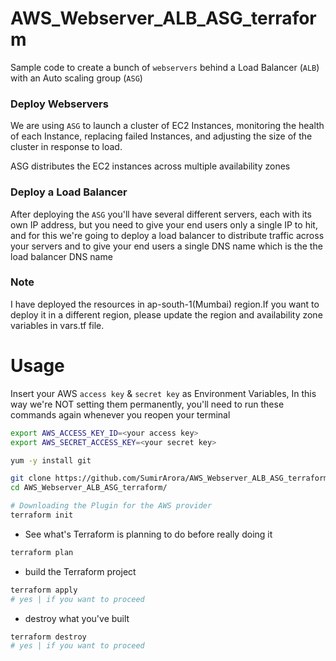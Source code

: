 # AWS_Webserver_ALB_ASG_terraform

Sample code to create a bunch of `webservers` behind a Load Balancer (`ALB`) with an Auto scaling group (`ASG`) 

### Deploy Webservers
We are using `ASG` to launch a cluster of EC2 Instances, monitoring the health of each Instance, replacing failed Instances, and adjusting the size of the cluster in response to load.

ASG distributes the EC2 instances across multiple availability zones

### Deploy a Load Balancer

After deploying the `ASG` you'll have several different servers, each with its own IP address, but you need to give your end users only a single IP to hit, and for this we're going to deploy a load balancer to distribute traffic across your servers and to give your end users a single DNS name which is the the load balancer DNS name

### Note
I have deployed the resources in ap-south-1(Mumbai) region.If you want to deploy it in a different region, please update the region and availability zone variables in vars.tf file.

# Usage

Insert your AWS `access key` & `secret key` as Environment Variables, In this way we're NOT setting them permanently, you'll need to run these commands again whenever you reopen your terminal

```bash
export AWS_ACCESS_KEY_ID=<your access key>
export AWS_SECRET_ACCESS_KEY=<your secret key>
```


```bash
yum -y install git
```



```bash
git clone https://github.com/SumirArora/AWS_Webserver_ALB_ASG_terraform.git
cd AWS_Webserver_ALB_ASG_terraform/

# Downloading the Plugin for the AWS provider
terraform init
```

* See what's Terraform is planning to do before really doing it

```bash
terraform plan
```

* build the Terraform project

```bash
terraform apply
# yes | if you want to proceed
```

* destroy what you've built

```bash
terraform destroy
# yes | if you want to proceed
```
